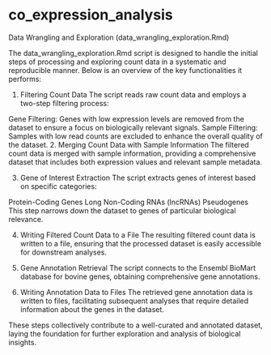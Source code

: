# co_expression_analysis


Data Wrangling and Exploration (data_wrangling_exploration.Rmd)

The data_wrangling_exploration.Rmd script is designed to handle the initial steps of processing and exploring count data in a systematic and reproducible manner. Below is an overview of the key functionalities it performs:

1. Filtering Count Data
The script reads raw count data and employs a two-step filtering process:

Gene Filtering: Genes with low expression levels are removed from the dataset to ensure a focus on biologically relevant signals.
Sample Filtering: Samples with low read counts are excluded to enhance the overall quality of the dataset.
2. Merging Count Data with Sample Information
The filtered count data is merged with sample information, providing a comprehensive dataset that includes both expression values and relevant sample metadata.

3. Gene of Interest Extraction
The script extracts genes of interest based on specific categories:

Protein-Coding Genes
Long Non-Coding RNAs (lncRNAs)
Pseudogenes
This step narrows down the dataset to genes of particular biological relevance.

4. Writing Filtered Count Data to a File
The resulting filtered count data is written to a file, ensuring that the processed dataset is easily accessible for downstream analyses.

5. Gene Annotation Retrieval
The script connects to the Ensembl BioMart database for bovine genes, obtaining comprehensive gene annotations.

6. Writing Annotation Data to Files
The retrieved gene annotation data is written to files, facilitating subsequent analyses that require detailed information about the genes in the dataset.

These steps collectively contribute to a well-curated and annotated dataset, laying the foundation for further exploration and analysis of biological insights.

